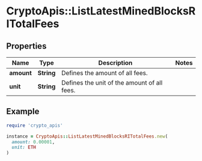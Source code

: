 # CryptoApis::ListLatestMinedBlocksRITotalFees

## Properties

| Name | Type | Description | Notes |
| ---- | ---- | ----------- | ----- |
| **amount** | **String** | Defines the amount of all fees. |  |
| **unit** | **String** | Defines the unit of the amount of all fees. |  |

## Example

```ruby
require 'crypto_apis'

instance = CryptoApis::ListLatestMinedBlocksRITotalFees.new(
  amount: 0.00001,
  unit: ETH
)
```

